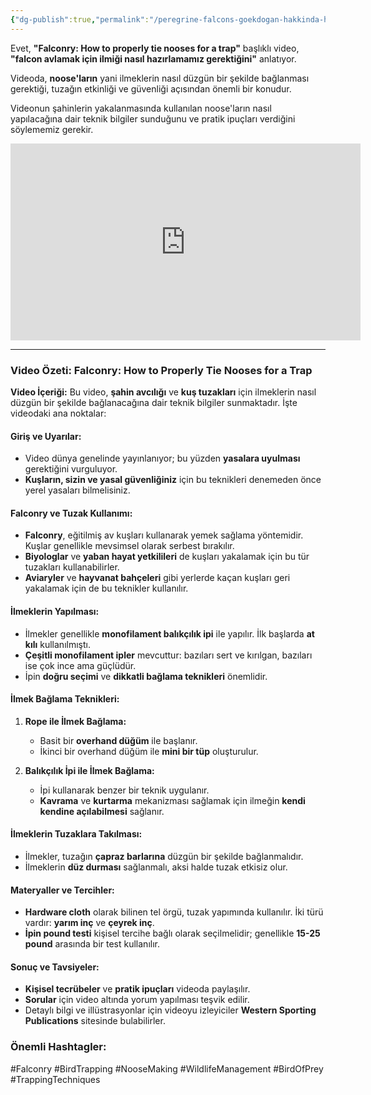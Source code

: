 ```yaml
---
{"dg-publish":true,"permalink":"/peregrine-falcons-goekdogan-hakkinda-hersey/peregrine-falcons-avlama-hakkinda-hersey/03-tuzak-ilmikleri-hazirlama-nooses-a-trap/"}
---
```


Evet, **"Falconry: How to properly tie nooses for a trap"** başlıklı video, **"falcon avlamak için ilmiği nasıl hazırlamamız gerektiğini"** anlatıyor. 

Videoda, **noose'ların** yani ilmeklerin nasıl düzgün bir şekilde bağlanması gerektiği, tuzağın etkinliği ve güvenliği açısından önemli bir konudur.

Videonun şahinlerin yakalanmasında kullanılan noose'ların nasıl yapılacağına dair teknik bilgiler sunduğunu ve pratik ipuçları verdiğini söylememiz gerekir. 

<iframe width="560" height="315" src="https://www.youtube.com/embed/rPaznJE7UkM?si=d5aNwz4nPB0SQv-C" title="YouTube video player" frameborder="0" allow="accelerometer; autoplay; clipboard-write; encrypted-media; gyroscope; picture-in-picture; web-share" referrerpolicy="strict-origin-when-cross-origin" allowfullscreen></iframe>


---

### Video Özeti: **Falconry: How to Properly Tie Nooses for a Trap**

**Video İçeriği:**
Bu video, **şahin avcılığı** ve **kuş tuzakları** için ilmeklerin nasıl düzgün bir şekilde bağlanacağına dair teknik bilgiler sunmaktadır. İşte videodaki ana noktalar:

#### **Giriş ve Uyarılar:**
- Video dünya genelinde yayınlanıyor; bu yüzden **yasalara uyulması** gerektiğini vurguluyor.
- **Kuşların, sizin ve yasal güvenliğiniz** için bu teknikleri denemeden önce yerel yasaları bilmelisiniz.

#### **Falconry ve Tuzak Kullanımı:**
- **Falconry**, eğitilmiş av kuşları kullanarak yemek sağlama yöntemidir. Kuşlar genellikle mevsimsel olarak serbest bırakılır.
- **Biyologlar** ve **yaban hayat yetkilileri** de kuşları yakalamak için bu tür tuzakları kullanabilirler.
- **Aviaryler** ve **hayvanat bahçeleri** gibi yerlerde kaçan kuşları geri yakalamak için de bu teknikler kullanılır.

#### **İlmeklerin Yapılması:**
- İlmekler genellikle **monofilament balıkçılık ipi** ile yapılır. İlk başlarda **at kılı** kullanılmıştı.
- **Çeşitli monofilament ipler** mevcuttur: bazıları sert ve kırılgan, bazıları ise çok ince ama güçlüdür.
- İpin **doğru seçimi** ve **dikkatli bağlama teknikleri** önemlidir.

#### **İlmek Bağlama Teknikleri:**
1. **Rope ile İlmek Bağlama:**
   - Basit bir **overhand düğüm** ile başlanır.
   - İkinci bir overhand düğüm ile **mini bir tüp** oluşturulur.
   
2. **Balıkçılık İpi ile İlmek Bağlama:**
   - İpi kullanarak benzer bir teknik uygulanır. 
   - **Kavrama** ve **kurtarma** mekanizması sağlamak için ilmeğin **kendi kendine açılabilmesi** sağlanır.

#### **İlmeklerin Tuzaklara Takılması:**
- İlmekler, tuzağın **çapraz barlarına** düzgün bir şekilde bağlanmalıdır.
- İlmeklerin **düz durması** sağlanmalı, aksi halde tuzak etkisiz olur.

#### **Materyaller ve Tercihler:**
- **Hardware cloth** olarak bilinen tel örgü, tuzak yapımında kullanılır. İki türü vardır: **yarım inç** ve **çeyrek inç**.
- **İpin pound testi** kişisel tercihe bağlı olarak seçilmelidir; genellikle **15-25 pound** arasında bir test kullanılır.

#### **Sonuç ve Tavsiyeler:**
- **Kişisel tecrübeler** ve **pratik ipuçları** videoda paylaşılır.
- **Sorular** için video altında yorum yapılması teşvik edilir.
- Detaylı bilgi ve illüstrasyonlar için videoyu izleyiciler **Western Sporting Publications** sitesinde bulabilirler.

### Önemli Hashtagler:

#Falconry #BirdTrapping #NooseMaking #WildlifeManagement #BirdOfPrey #TrappingTechniques


